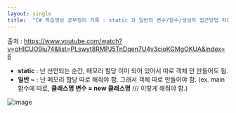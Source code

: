 ```yaml
---
layout: single
title:  "C# 학습영상 공부정리 기록 : static 과 일반의 변수/함수/생성자 접근방법 차이는?"
---
```


출처 : https://www.youtube.com/watch?v=oHICUO9iu74&list=PLswyt8RMPJ5TnDqen7U4v3cioKGMgOKUA&index=6

- **static** : 난 선언되는 순간, 메모리 할당 이미 되어 있어서 따로 객체 안 만들어도 됨. 
- **일반 ~** : 난 메모리 할당 따로 해줘야 함. 그래서 객체 따로 만들어야 함. (ex. main 함수에 따로, **클래스명 변수 = new 클래스명** /// 이렇게 해줘야 함.) 

![image](https://user-images.githubusercontent.com/78286797/219233473-56bc6a8e-e383-4dfd-b637-930884cbf834.png)
